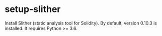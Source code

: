 # setup-slither

Install Slither (static analysis tool for Solidity). By default, version 0.10.3
is installed. It requires Python >= 3.6.
